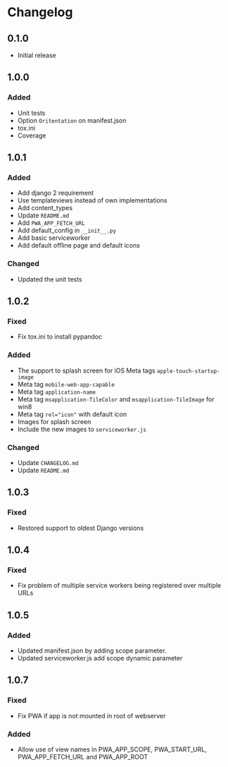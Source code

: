 # Changelog

## 0.1.0

 - Initial release

## 1.0.0

### Added
 - Unit tests
 - Option `Oritentation` on manifest.json
 - tox.ini
 - Coverage
 
 
 ## 1.0.1
 
 ### Added
 - Add django 2 requirement
 - Use templateviews instead of own implementations
 - Add content_types
 - Update `README.md`
 - Add `PWA_APP_FETCH_URL` 
 - Add default_config in `__init__.py`
 - Add basic serviceworker
 - Add default offline page and default icons
 ### Changed
 - Updated the unit tests
 
 ## 1.0.2
 
 ### Fixed
 - Fix tox.ini to install pypandoc
 ### Added
 - The support to splash screen for iOS Meta tags `apple-touch-startup-image`
 - Meta tag `mobile-web-app-capable`
 - Meta tag `application-name`
 - Meta tag `msapplication-TileColor` and `msapplication-TileImage` for win8
 - Meta tag `rel="icon"` with default icon
 - Images for splash screen
 - Include the new images to `serviceworker.js`
 ### Changed
  - Update `CHANGELOG.md`
  - Update `README.md`
  
 ## 1.0.3
 
 ### Fixed
 - Restored support to oldest Django versions
 
 ## 1.0.4
  
  ### Fixed
  - Fix problem of multiple service workers being registered over multiple URLs
  
 ## 1.0.5
  
  ### Added
  - Updated manifest.json by adding scope parameter.
  - Updated serviceworker.js add scope dynamic parameter

 ## 1.0.7

  ### Fixed
  - Fix PWA if app is not mounted in root of webserver
  ### Added
  - Allow use of view names in PWA_APP_SCOPE, PWA_START_URL, PWA_APP_FETCH_URL and PWA_APP_ROOT
